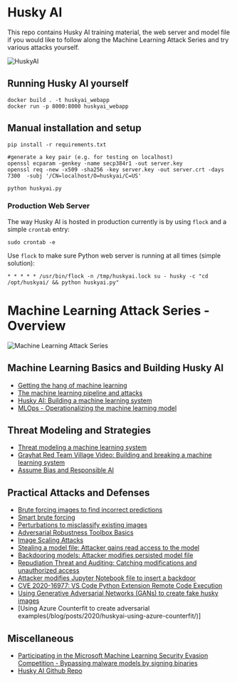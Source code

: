 # Husky AI

This repo contains Husky AI training material, the web server and model file if you would like to follow along the Machine Learning Attack Series and try various attacks yourself.

![HuskyAI](https://embracethered.com/blog/images/2020/husky-ai.jpg)


## Running Husky AI yourself

```
docker build . -t huskyai_webapp
docker run -p 8000:8000 huskyai_webapp
```

## Manual installation and setup

```
pip install -r requirements.txt
```

```
#generate a key pair (e.g. for testing on localhost)
openssl ecparam -genkey -name secp384r1 -out server.key
openssl req -new -x509 -sha256 -key server.key -out server.crt -days 7300  -subj '/CN=localhost/O=huskyai/C=US'
```

```
python huskyai.py
```

### Production Web Server

The way Husky AI is hosted in production currently is by using `flock` and a simple `crontab` entry:

```
sudo crontab -e
```

Use `flock` to make sure Python web server is running at all times (simple solution):

```
* * * * * /usr/bin/flock -n /tmp/huskyai.lock su - husky -c "cd /opt/huskyai/ && python huskyai.py"
```


# Machine Learning Attack Series - Overview

![Machine Learning Attack Series](https://embracethered.com/blog/images/2020/ml-attack-series.jpg)

## Machine Learning Basics and Building Husky AI

* [Getting the hang of machine learning](/blog/posts/2020/machine-learning-basics/)
* [The machine learning pipeline and attacks](/blog/posts/2020/husky-ai-walkthrough/)
* [Husky AI: Building a machine learning system](/blog/posts/2020/husky-ai-building-the-machine-learning-model/)
* [MLOps - Operationalizing the machine learning model](/blog/posts/2020/husky-ai-mlops-operationalize-the-model/)

## Threat Modeling and Strategies 

* [Threat modeling a machine learning system](/blog/posts/2020/husky-ai-threat-modeling-machine-learning/)
* [Grayhat Red Team Village Video: Building and breaking a machine learning system](https://www.youtube.com/watch?v=-SV80sIBhqY)
* [Assume Bias and Responsible AI](/blog/posts/2020/machine-learning-attack-series-assume-bias-strategy/) 

## Practical Attacks and Defenses

* [Brute forcing images to find incorrect predictions](/blog/posts/2020/husky-ai-machine-learning-attack-bruteforce/) 
* [Smart brute forcing](/blog/posts/2020/husky-ai-machine-learning-attack-smart-fuzz/) 
* [Perturbations to misclassify existing images](/blog/posts/2020/husky-ai-machine-learning-attack-perturbation-external/) 
* [Adversarial Robustness Toolbox Basics](/blog/posts/2020/husky-ai-adversarial-robustness-toolbox-testing/)
* [Image Scaling Attacks](/blog/posts/2020/husky-ai-image-rescaling-attacks/)
* [Stealing a model file: Attacker gains read access to the model](/blog/posts/2020/husky-ai-machine-learning-model-stealing/) 
* [Backdooring models: Attacker modifies persisted model file](/blog/posts/2020/husky-ai-machine-learning-backdoor-model/)
* [Repudiation Threat and Auditing: Catching modifications and unauthorized access](/blog/posts/2020/husky-ai-repudiation-threat-deny-action-machine-learning/)
* [Attacker modifies Jupyter Notebook file to insert a backdoor](/blog/posts/2020/cve-2020-16977-vscode-microsoft-python-extension-remote-code-execution/)
* [CVE 2020-16977: VS Code Python Extension Remote Code Execution](/blog/posts/2020/cve-2020-16977-vscode-microsoft-python-extension-remote-code-execution/)
* [Using Generative Adversarial Networks (GANs) to create fake husky images](/blog/posts/2020/machine-learning-attack-series-generative-adversarial-networks-gan/)
* [Using Azure Counterfit to create adversarial examples(/blog/posts/2020/huskyai-using-azure-counterfit/)]

## Miscellaneous

* [Participating in the Microsoft Machine Learning Security Evasion Competition - Bypassing malware models by signing binaries](/blog/posts/2020/microsoft-machine-learning-security-evasion-competition/)
* [Husky AI Github Repo](https://github.com/wunderwuzzi23/huskyai/)
